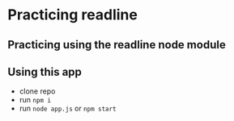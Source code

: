 # Practicing readline

## Practicing using the readline node module

## Using this app

* clone repo
* run `npm i`
* run `node app.js` or `npm start`